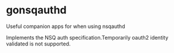 # gonsqauthd
Useful companion apps for when using nsqauthd

Implements the NSQ auth specification.Temporarily oauth2 identity validated is not supported.

